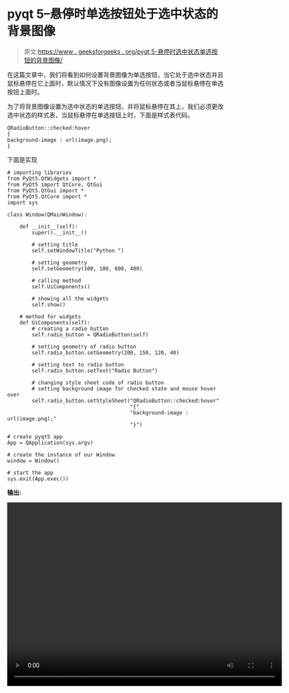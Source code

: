 # pyqt 5–悬停时单选按钮处于选中状态的背景图像

> 原文:[https://www . geeksforgeeks . org/pyqt 5-悬停时选中状态单选按钮的背景图像/](https://www.geeksforgeeks.org/pyqt5-background-image-of-radio-button-for-checked-state-when-hover/)

在这篇文章中，我们将看到如何设置背景图像为单选按钮，当它处于选中状态并且鼠标悬停在它上面时，默认情况下没有图像设置为任何状态或者当鼠标悬停在单选按钮上面时。

为了将背景图像设置为选中状态的单选按钮，并将鼠标悬停在其上，我们必须更改选中状态的样式表，当鼠标悬停在单选按钮上时，下面是样式表代码。

```
QRadioButton::checked:hover
{
background-image : url(image.png);   
}

```

下面是实现

```
# importing libraries
from PyQt5.QtWidgets import * 
from PyQt5 import QtCore, QtGui
from PyQt5.QtGui import * 
from PyQt5.QtCore import * 
import sys

class Window(QMainWindow):

    def __init__(self):
        super().__init__()

        # setting title
        self.setWindowTitle("Python ")

        # setting geometry
        self.setGeometry(100, 100, 600, 400)

        # calling method
        self.UiComponents()

        # showing all the widgets
        self.show()

    # method for widgets
    def UiComponents(self):
        # creating a radio button
        self.radio_button = QRadioButton(self)

        # setting geometry of radio button
        self.radio_button.setGeometry(200, 150, 120, 40)

        # setting text to radio button
        self.radio_button.setText("Radio Button")

        # changing style sheet code of radio button
        # setting background image for checked state and mouse hover over
        self.radio_button.setStyleSheet("QRadioButton::checked:hover"
                                        "{"
                                        "background-image : url(image.png);"
                                        "}")

# create pyqt5 app
App = QApplication(sys.argv)

# create the instance of our Window
window = Window()

# start the app
sys.exit(App.exec())
```

**输出:**

<video class="wp-video-shortcode" id="video-394607-1" width="640" height="428" preload="metadata" controls=""><source type="video/mp4" src="https://media.geeksforgeeks.org/wp-content/uploads/20200403012800/Python-03-04-2020-01_27_42.mp4?_=1">[https://media.geeksforgeeks.org/wp-content/uploads/20200403012800/Python-03-04-2020-01_27_42.mp4](https://media.geeksforgeeks.org/wp-content/uploads/20200403012800/Python-03-04-2020-01_27_42.mp4)</video>